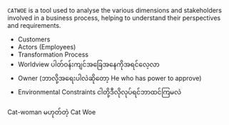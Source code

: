 `CATWOE` is a tool used to analyse the various dimensions and stakeholders involved in a business process, helping to understand their perspectives and requirements.

 - Customers
 - Actors (Employees)
 - Transformation Process
 - Worldview ပါတ်ဝန်းကျင်အခြေအနေကိုအရင်လေ့လာ
 - Owner (ဘာလို့အရေးပါလဲဆိုတော့ He who has power to approve)
 - Environmental Constraints  ငါတို့ဒီလိုလုပ်ရင်ဘာထင်ကြမလဲ

Cat-woman မဟုတ်တဲ့ Cat Woe
